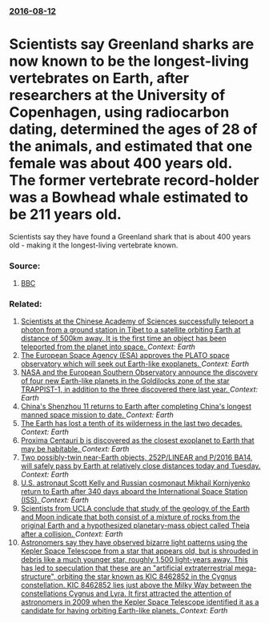 ### [2016-08-12](/news/2016/08/12/index.md)

# Scientists say Greenland sharks are now known to be the longest-living vertebrates on Earth, after researchers at the University of Copenhagen, using radiocarbon dating, determined the ages of 28 of the animals, and estimated that one female was about 400 years old. The former vertebrate record-holder was a Bowhead whale estimated to be 211 years old. 

Scientists say they have found a Greenland shark that is about 400 years old - making it the longest-living vertebrate known.


### Source:

1. [BBC](http://www.bbc.co.uk/news/science-environment-37047168)

### Related:

1. [Scientists at the Chinese Academy of Sciences successfully teleport a photon from a ground station in Tibet to a satellite orbiting Earth at distance of 500km away. It is the first time an object has been teleported from the planet into space. ](/news/2017/07/11/scientists-at-the-chinese-academy-of-sciences-successfully-teleport-a-photon-from-a-ground-station-in-tibet-to-a-satellite-orbiting-earth-at.md) _Context: Earth_
2. [The European Space Agency (ESA) approves the PLATO space observatory which will seek out Earth-like exoplanets. ](/news/2017/06/21/the-european-space-agency-esa-approves-the-plato-space-observatory-which-will-seek-out-earth-like-exoplanets.md) _Context: Earth_
3. [NASA and the European Southern Observatory announce the discovery of four new Earth-like planets in the Goldilocks zone of the star TRAPPIST-1, in addition to the three discovered there last year. ](/news/2017/02/22/nasa-and-the-european-southern-observatory-announce-the-discovery-of-four-new-earth-like-planets-in-the-goldilocks-zone-of-the-star-trappist.md) _Context: Earth_
4. [China's Shenzhou 11 returns to Earth after completing China's longest manned space mission to date. ](/news/2016/11/18/china-s-shenzhou-11-returns-to-earth-after-completing-china-s-longest-manned-space-mission-to-date.md) _Context: Earth_
5. [The Earth has lost a tenth of its wilderness in the last two decades. ](/news/2016/09/8/the-earth-has-lost-a-tenth-of-its-wilderness-in-the-last-two-decades.md) _Context: Earth_
6. [Proxima Centauri b is discovered as the closest exoplanet to Earth that may be habitable. ](/news/2016/08/24/proxima-centauri-b-is-discovered-as-the-closest-exoplanet-to-earth-that-may-be-habitable.md) _Context: Earth_
7. [Two possibly-twin near-Earth objects, 252P/LINEAR and P/2016 BA14, will safely pass by Earth at relatively close distances today and Tuesday. ](/news/2016/03/21/two-possibly-twin-near-earth-objects-252p-linear-and-p-2016-ba14-will-safely-pass-by-earth-at-relatively-close-distances-today-and-tuesday.md) _Context: Earth_
8. [U.S. astronaut Scott Kelly and Russian cosmonaut Mikhail Korniyenko return to Earth after 340 days aboard the International Space Station (ISS). ](/news/2016/03/1/u-s-astronaut-scott-kelly-and-russian-cosmonaut-mikhail-korniyenko-return-to-earth-after-340-days-aboard-the-international-space-station-i.md) _Context: Earth_
9. [Scientists from UCLA conclude that study of the geology of the Earth and Moon indicate that both consist of a mixture of rocks from the original Earth and a hypothesized planetary-mass object called Theia after a collision. ](/news/2016/01/29/scientists-from-ucla-conclude-that-study-of-the-geology-of-the-earth-and-moon-indicate-that-both-consist-of-a-mixture-of-rocks-from-the-orig.md) _Context: Earth_
10. [Astronomers say they have observed bizarre light patterns using the Kepler Space Telescope from a star that appears old, but is shrouded in debris like a much younger star, roughly 1,500 light-years away. This has led to speculation that these are an "artificial extraterrestrial mega-structure", orbiting the star known as KIC 8462852 in the Cygnus constellation. KIC 8462852 lies just above the Milky Way between the constellations Cygnus and Lyra. It first attracted the attention of astronomers in 2009 when the Kepler Space Telescope identified it as a candidate for having orbiting Earth-like planets. ](/news/2015/10/15/astronomers-say-they-have-observed-bizarre-light-patterns-using-the-kepler-space-telescope-from-a-star-that-appears-old-but-is-shrouded-in.md) _Context: Earth_
